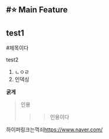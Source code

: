 #⭐ Main Feature
-------
test1
-----
#제목이다


test2

1. ㄴㅇㄹ
2. 인덱싱

**굵게**

>인용
>>>인용이다

하이퍼링크는꺽쇠<https://www.naver.com/>
